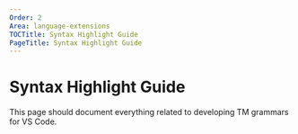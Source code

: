 ```yaml
---
Order: 2
Area: language-extensions
TOCTitle: Syntax Highlight Guide
PageTitle: Syntax Highlight Guide
---
```


# Syntax Highlight Guide

This page should document everything related to developing TM grammars for VS Code.